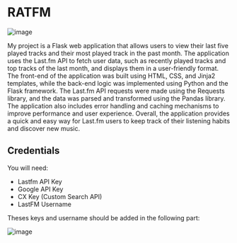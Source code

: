 

<h1>RATFM</h1>

![image](https://user-images.githubusercontent.com/92948733/235558633-62a2ef9d-2301-4065-a51a-e35d95729599.png)


My project is a Flask web application that allows users to view their last five played tracks and their most played track in the past month. The application uses the Last.fm API to fetch user data, such as recently played tracks and top tracks of the last month, and displays them in a user-friendly format. The front-end of the application was built using HTML, CSS, and Jinja2 templates, while the back-end logic was implemented using Python and the Flask framework. The Last.fm API requests were made using the Requests library, and the data was parsed and transformed using the Pandas library. The application also includes error handling and caching mechanisms to improve performance and user experience. Overall, the application provides a quick and easy way for Last.fm users to keep track of their listening habits and discover new music.



<h2>Credentials</h2>
<p>You will need:</p>
<ul>
  <li>Lastfm API Key</li>
  <li>Google API Key</li>
  <li>CX Key (Custom Search API)</li>
  <li>LastFM Username</li>
</ul>
Theses keys and username should be added in the following part:

![image](https://user-images.githubusercontent.com/92948733/235558448-c5d12a12-928d-4b4a-bc21-f7dd21f630d0.png)
